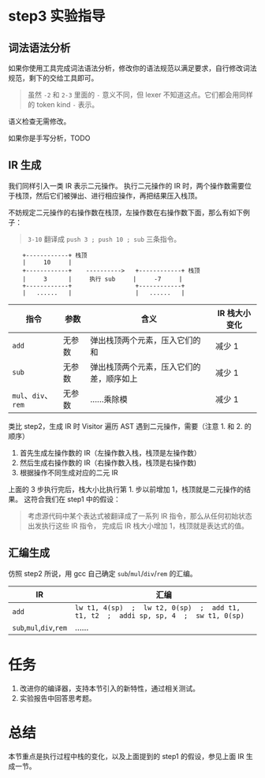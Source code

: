 # step3 实验指导

## 词法语法分析
如果你使用工具完成词法语法分析，修改你的语法规范以满足要求，自行修改词法规范，剩下的交给工具即可。

> 虽然 `-2` 和 `2-3` 里面的 `-` 意义不同，但 lexer 不知道这点。它们都会用同样的 token kind `-` 表示。

语义检查无需修改。

如果你是手写分析，TODO

## IR 生成
我们同样引入一类 IR 表示二元操作。
执行二元操作的 IR 时，两个操作数需要位于栈顶，然后它们被弹出、进行相应操作，再把结果压入栈顶。

不妨规定二元操作的右操作数在栈顶，左操作数在右操作数下面，那么有如下例子：
> `3-10` 翻译成 `push 3 ; push 10 ; sub` 三条指令。
```
    +------------+ 栈顶
    |     10     |
    +------------+    ---------->   +------------+ 栈顶
    |     3      |     执行 sub     |     -7     |
    +------------+                  +------------+
    |   ......   |                  |   ......   |
```

| 指令 | 参数 | 含义 | IR 栈大小变化 |
| --- | --- | --- | --- |
| `add` | 无参数 | 弹出栈顶两个元素，压入它们的和 | 减少 1 |
| `sub` | 无参数 | 弹出栈顶两个元素，压入它们的差，顺序如上 | 减少 1 |
| `mul`、`div`、`rem` | 无参数 | ……乘除模 | 减少 1 |

类比 step2，生成 IR 时 Visitor 遍历 AST 遇到二元操作，需要（注意 1. 和 2. 的顺序）
1. 首先生成左操作数的 IR（左操作数入栈，栈顶是左操作数）
2. 然后生成右操作数的 IR（右操作数入栈，栈顶是右操作数)
3. 根据操作不同生成对应的二元 IR

上面的 3 步执行完后，栈大小比执行第 1. 步以前增加 1，栈顶就是二元操作的结果。
这符合我们在 step1 中的假设：
> 考虑源代码中某个表达式被翻译成了一系列 IR 指令，那么从任何初始状态出发执行这些 IR 指令，
> 完成后 IR 栈大小增加 1，栈顶就是表达式的值。

## 汇编生成
仿照 step2 所说，用 gcc 自己确定 `sub`/`mul`/`div`/`rem` 的汇编。

| IR       | 汇编                                                |
| ---      | ---                                                 |
| `add` | `lw t1, 4(sp)  ;  lw t2, 0(sp)  ;  add t1, t1, t2  ;  addi sp, sp, 4  ;  sw t1, 0(sp)` |
| `sub`,`mul`,`div`,`rem` | …… |

# 任务
1. 改进你的编译器，支持本节引入的新特性，通过相关测试。
2. 实验报告中回答思考题。

# 总结
本节重点是执行过程中栈的变化，以及上面提到的 step1 的假设，参见上面 IR 生成一节。
